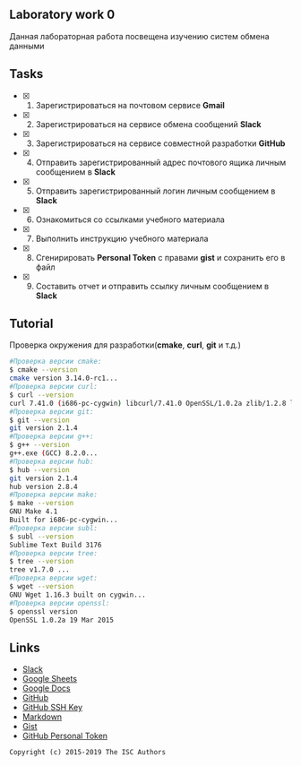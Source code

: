 ## Laboratory work 0

Данная лабораторная работа посвещена изучению систем обмена данными

## Tasks
- [x] 1. Зарегистрироваться на почтовом сервисе **Gmail**
- [x] 2. Зарегистрироваться на сервисе обмена сообщений **Slack**
- [x] 3. Зарегистрироваться на сервисе совместной разработки **GitHub**
- [x] 4. Отправить зарегистрированный адрес почтового ящика личным сообщением в **Slack**
- [x] 5. Отправить зарегистрированный логин личным сообщением в **Slack**
- [x] 6. Ознакомиться со ссылками учебного материала
- [x] 7. Выполнить инструкцию учебного материала
- [x] 8. Сгенирировать **Personal Token** с правами **gist** и сохранить его в файл
- [x] 9. Составить отчет и отправить ссылку личным сообщением в **Slack**

## Tutorial
Проверка окружения для разработки(**cmake**, **curl**, **git** и т.д.)
```sh
#Проверка версии cmake:
$ cmake --version
cmake version 3.14.0-rc1...
#Проверка версии curl:
$ curl --version
curl 7.41.0 (i686-pc-cygwin) libcurl/7.41.0 OpenSSL/1.0.2a zlib/1.2.8 libidn/1.29 libssh2/1.5.0...
#Проверка версии git:
$ git --version
git version 2.1.4
#Проверка версии g++:
$ g++ --version
g++.exe (GCC) 8.2.0...
#Проверка версии hub:
$ hub --version
git version 2.1.4
hub version 2.8.4
#Проверка версии make:
$ make --version
GNU Make 4.1
Built for i686-pc-cygwin...
#Проверка версии subl:
$ subl --version
Sublime Text Build 3176
#Проверка версии tree:
$ tree --version
tree v1.7.0 ...
#Проверка версии wget:
$ wget --version
GNU Wget 1.16.3 built on cygwin...
#Проверка версии openssl:
$ openssl version
OpenSSL 1.0.2a 19 Mar 2015
```

## Links

- [Slack](https://slack.com)
- [Google Sheets](https://www.google.ru/intl/ru/sheets/about/)
- [Google Docs](https://www.google.ru/intl/ru/docs/about/)
- [GitHub](https://github.com)
- [GitHub SSH Key](https://help.github.com/articles/generating-a-new-ssh-key-and-adding-it-to-the-ssh-agent/)
- [Markdown](https://stackedit.io)
- [Gist](https://gist.github.com)
- [GitHub Personal Token](https://github.com/settings/tokens/new)


```
Copyright (c) 2015-2019 The ISC Authors
```
